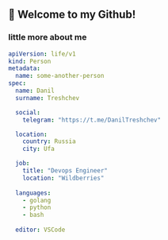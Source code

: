 ## 👋 Welcome to my Github!
### little more about me
```yaml
apiVersion: life/v1
kind: Person
metadata:
  name: some-another-person
spec:
  name: Danil
  surname: Treshchev

  social:
    telegram: "https://t.me/DanilTreshchev"

  location:
    country: Russia
    city: Ufa

  job:
    title: "Devops Engineer"
    location: "Wildberries"
  
  languages:
    - golang
    - python
    - bash
  
  editor: VSCode
```